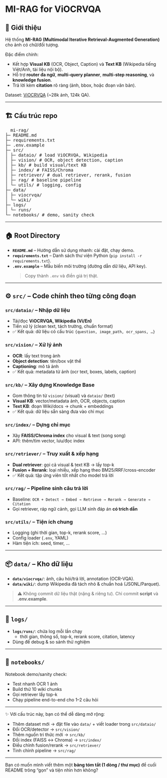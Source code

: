 # MI-RAG for ViOCRVQA

## 🔎 Giới thiệu
Hệ thống **MI-RAG (Multimodal Iterative Retrieval-Augmented Generation)** cho ảnh có chữ/đối tượng.  

Đặc điểm chính:
- Kết hợp **Visual KB** (OCR, Object, Caption) và **Text KB** (Wikipedia tiếng Việt/Anh, tài liệu nội bộ).
- Hỗ trợ **router đa ngữ**, **multi-query planner**, **multi-step reasoning**, và **knowledge fusion**.
- Trả lời kèm **citation** rõ ràng (ảnh, bbox, hoặc đoạn văn bản).

Dataset: [ViOCRVQA](https://github.com/qhnhynmm/ViOCRVQA-Dataset) (~28k ảnh, 124k QA).

---

## 🏗 Cấu trúc repo
<pre>
  mi-rag/
├─ README.md
├─ requirements.txt
├─ .env.example
├─ src/
│ ├─ dataio/ # load ViOCRVQA, Wikipedia
│ ├─ vision/ # OCR, object detection, caption
│ ├─ kb/ # build visual/text KB
│ ├─ index/ # FAISS/Chroma
│ ├─ retriever/ # dual retriever, rerank, fusion
│ ├─ rag/ # baseline pipeline
│ └─ utils/ # logging, config
├─ data/
│ ├─ viocrvqa/
│ └─ wiki/
├─ logs/
│ └─ runs/
└─ notebooks/ # demo, sanity check
</pre>


---

## 🏠 Root Directory
- **`README.md`** – Hướng dẫn sử dụng nhanh: cài đặt, chạy demo.  
- **`requirements.txt`** – Danh sách thư viện Python (`pip install -r requirements.txt`).  
- **`.env.example`** – Mẫu biến môi trường (đường dẫn dữ liệu, API key).  
  > Copy thành `.env` và điền giá trị thật.  

---

## ⚙️ `src/` – Code chính theo từng công đoạn

### `src/dataio/` – **Nhập dữ liệu**
- Tải/đọc **ViOCRVQA, Wikipedia (Vi/En)**  
- Tiền xử lý (clean text, tách trường, chuẩn format)  
- ✅ Kết quả: dữ liệu có cấu trúc `{question, image_path, ocr_spans, …}`  

### `src/vision/` – **Xử lý ảnh**
- **OCR**: lấy text trong ảnh  
- **Object detection**: tên/box vật thể  
- **Captioning**: mô tả ảnh  
- ✅ Kết quả: metadata từ ảnh (ocr text, boxes, labels, caption)  

### `src/kb/` – **Xây dựng Knowledge Base**
- Gom thông tin từ `vision/` (visual) và `dataio/` (text)  
- **Visual KB**: vector/metadata ảnh, OCR, objects, caption  
- **Text KB**: đoạn Wiki/docs → chunk + embeddings  
- ✅ Kết quả: dữ liệu sẵn sàng đưa vào chỉ mục  

### `src/index/` – **Dựng chỉ mục**
- Xây **FAISS/Chroma index** cho visual & text (song song)  
- API: thêm/tìm vector, lưu/đọc index  

### `src/retriever/` – **Truy xuất & xếp hạng**
- **Dual retriever**: gọi cả visual & text KB → lấy top-k  
- **Fusion + Rerank**: loại nhiễu, xếp hạng theo BM25/RRF/cross-encoder  
- ✅ Kết quả: tập ứng viên tốt nhất cho model trả lời  

### `src/rag/` – **Pipeline sinh câu trả lời**
- Baseline: `OCR + Detect → Embed → Retrieve → Rerank → Generate → Citation`  
- Gọi retriever, ráp ngữ cảnh, gọi LLM sinh đáp án **có trích dẫn**  

### `src/utils/` – **Tiện ích chung**
- Logging (ghi thời gian, top-k, rerank score, …)  
- Config loader (`.env`, YAML)  
- Hàm tiện ích: seed, timer, …  

---

## 📦 `data/` – Kho dữ liệu
- **`data/viocrvqa/`**: ảnh, câu hỏi/trả lời, annotation (OCR-VQA).  
- **`data/wiki/`**: dump Wikipedia đã tách nhỏ & chuẩn hoá (JSONL/Parquet).  

> ⚠️ Không commit dữ liệu thật (nặng & riêng tư). Chỉ commit **script** và **.env.example**.  

---

## 📝 `logs/`
- **`logs/runs/`**: chứa log mỗi lần chạy  
  - thời gian, thông số, top-k, rerank score, citation, latency  
- Dùng để debug & so sánh thử nghiệm  

---

## 📒 `notebooks/`
Notebook demo/sanity check:
- Test nhanh OCR 1 ảnh  
- Build thử 10 wiki chunks  
- Gọi retriever lấy top-k  
- Chạy pipeline end-to-end cho 1–2 câu hỏi  

---

✨ Với cấu trúc này, bạn có thể dễ dàng mở rộng:  
- Thêm dataset mới → đặt file vào `data/` + viết loader trong `src/dataio/`  
- Đổi OCR/detector → `src/vision/`  
- Thêm nguồn tri thức mới → `src/kb/`  
- Đổi index (FAISS ↔ Chroma) → `src/index/`  
- Điều chỉnh fusion/rerank → `src/retriever/`  
- Tinh chỉnh pipeline → `src/rag/`  

---

Bạn có muốn mình viết thêm một **bảng tóm tắt (1 dòng / thư mục)** để cuối README trông “gọn” và tiện nhìn hơn không?
